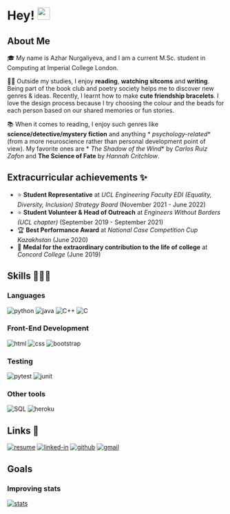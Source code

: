 # Hey! <img src="https://media.giphy.com/media/Ql1bjtd3R9fORmLABc/giphy.gif" width="29px" height="29px">

## About Me

🎓 My name is Azhar Nurgaliyeva, and I am a current M.Sc. student in Computing at Imperial College London.

💃🏻 Outside my studies, I enjoy **reading**, **watching sitcoms** and **writing**. Being part of the book club and 
poetry society helps me to discover new genres & ideas. Recently, I learnt how to make **cute friendship bracelets**. 
I love the design process because I try choosing the colour and the beads for each person based on our shared memories 
or fun stories.

📚 When it comes to reading, I enjoy such genres like **science/detective/mystery fiction** and anything *
*psychology-related** (from a more neuroscience rather than personal development point of view). My favorite ones are *
*The Shadow of the Wind** by _Carlos Ruiz Zafon_ and **The Science of Fate** by _Hannah Critchlow_.

## Extracurricular achievements ✨

- ⭐ **Student Representative** at _UCL Engineering Faculty EDI (Equality, Diversity, Inclusion) Strategy
  Board_ (November 2021 - June 2022)
- ⭐ **Student Volunteer & Head of Outreach** at _Engineers Without Borders (UCL chapter)_ (September 2019 - September
  2021)
- 🏆 **Best Performance Award** at _National Case Competition Cup Kazakhstan_ (June 2020)
- 🏅 **Medal for the extraordinary contribution to the life of college** at _Concord College_ (June 2019)

## Skills 👩🏼‍💻

### Languages

![python](https://img.shields.io/badge/Python-3776AB?style=for-the-badge&logo=python&logoColor=white)
![java](https://img.shields.io/badge/Java-007396?style=for-the-badge&logo=java&logoColor=white)
![C++](https://img.shields.io/badge/C++-00599C?style=for-the-badge&logo=c%2B%2B&logoColor=white)
![C](https://img.shields.io/badge/C-00599C?style=for-the-badge&logo=c&logoColor=white)

### Front-End Development

![html](https://img.shields.io/badge/HTML5-E34F26?style=for-the-badge&logo=html5&logoColor=white)
![css](https://img.shields.io/badge/CSS3-1572B6?style=for-the-badge&logo=css3&logoColor=white)
![bootstrap](https://img.shields.io/badge/Bootstrap-563D7C?style=for-the-badge&logo=bootstrap&logoColor=white)

### Testing

![pytest](https://img.shields.io/badge/Pytest-3776AB?style=for-the-badge&logo=python&logoColor=white)
![junit](https://img.shields.io/badge/JUnit-25A162?style=for-the-badge&logo=junit&logoColor=white)

### Other tools

![SQL](https://img.shields.io/badge/SQL-4479A1?style=for-the-badge&logo=sql&logoColor=white)
![heroku](https://img.shields.io/badge/Heroku-430098?style=for-the-badge&logo=heroku&logoColor=white)

## Links 🔗

[![resume](https://img.shields.io/badge/Resume-4285F4?style=for-the-badge&logo=read-the-docs&logoColor=white)]()
[![linked-in](https://img.shields.io/badge/Linked_In-0077B5?style=for-the-badge&logo=LinkedIn&logoColor=white)](https://www.linkedin.com/in/azhar-nurgaliyeva/)
[![github](https://img.shields.io/badge/GitHub-000000?style=for-the-badge&logo=GitHub&logoColor=white)](https://github.com/azhar-nurgaliyeva)
[![gmail](https://img.shields.io/badge/Gmail-D14836?style=for-the-badge&logo=Gmail&logoColor=white)](mailto:https://github.com/azhar-nurgaliyeva)

## Goals
### Improving stats
[![stats](https://github-readme-stats.vercel.app/api?username=azhar-nurgaliyeva&count_private=true&show_icons=true&theme=midnight-purple)]()
